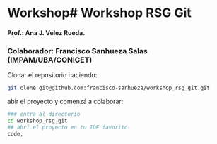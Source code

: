 # Workshop# Workshop RSG Git

#### Prof.: Ana J. Velez Rueda. 

### Colaborador: Francisco Sanhueza Salas (IMPAM/UBA/CONICET)
Clonar el repositorio haciendo:

```bash 
git clone git@github.com:francisco-sanhueza/workshop_rsg_git.git

```

abir el proyecto y comenzá a colaborar: 
``` bash
### entra al directorio
cd workshop_rsg_git
## abrí el proyecto en tu IDE favorito
code,
```